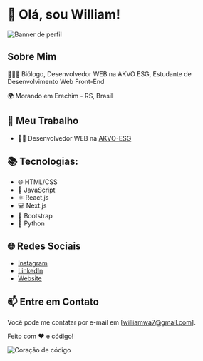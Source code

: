 # 👋 Olá, sou William!

![Banner de perfil](https://avatars.githubusercontent.com/u/122879475?s=200&v=4)

## Sobre Mim
🧔🏻‍♂️ Biólogo, Desenvolvedor WEB na AKVO ESG, Estudante de Desenvolvimento Web Front-End

🌍 Morando em Erechim - RS, Brasil

## 💼 Meu Trabalho
- 👨‍💻 Desenvolvedor WEB na [AKVO-ESG](https://www.akvo-esg.com/)

## 📚 Tecnologias:
- 🌐 HTML/CSS
- 🚀 JavaScript
- ⚛️ React.js
- 💻 Next.js
- 🎨 Bootstrap
- 🐍 Python

## 🌐 Redes Sociais
- [Instagram](https://www.instagram.com/williamwa7/)
- [LinkedIn](https://www.linkedin.com/in/williamwa7/)
- [Website](https://williamwa7.github.io/personalPage/)


## 📫 Entre em Contato
Você pode me contatar por e-mail em [williamwa7@gmail.com].

Feito com ❤️ e código!

![Coração de código](coracao_de_codigo.png)
